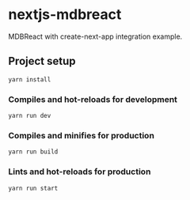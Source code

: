 # nextjs-mdbreact

MDBReact with create-next-app integration example.

## Project setup

```
yarn install
```

### Compiles and hot-reloads for development

```
yarn run dev
```

### Compiles and minifies for production

```
yarn run build
```

### Lints and hot-reloads for production

```
yarn run start
```
